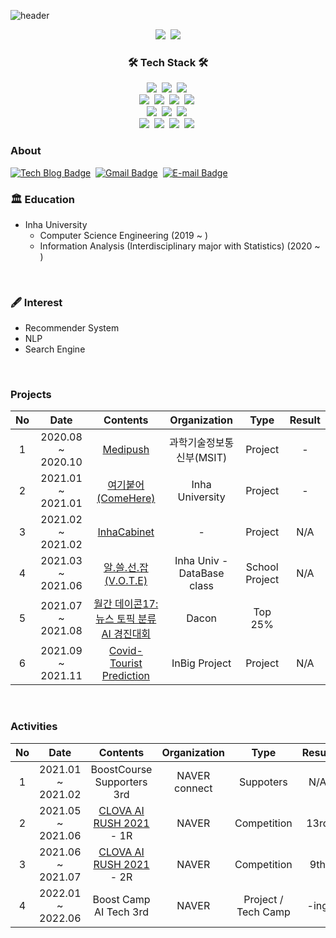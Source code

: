 ![header](https://capsule-render.vercel.app/api?type=waving&color=timeGradient&height=150&section=header&text=Park%20Ki-Bum%20:%20Polar&fontSize=50)

<p align="center">
  <img src="https://hits.seeyoufarm.com/api/count/incr/badge.svg?url=https%3A%2F%2Fgithub.com%2Fcow-coding&count_bg=%232DD5B9&title_bg=%23555555&icon=github.svg&icon_color=%23E7E7E7&title=hits&edge_flat=false"/></a>&nbsp;
  <img src="https://img.shields.io/github/followers/cow-coding?style=social"/></a>
</p>

<h3 align="center">🛠 Tech Stack 🛠</h3>
<p align="center">
  <img src ="https://img.shields.io/badge/C++-00897B?&style=flat-square&logo=c%2B%2B&logoColor=white"/></a>&nbsp;
  <img src ="https://img.shields.io/badge/Go-00ADD8?&style=flat-square&logo=Go&logoColor=white"/></a>&nbsp;
  <img src ="https://img.shields.io/badge/Linux-FCC624?&style=flat-square&logo=Linux&logoColor=white"/></a>&nbsp;
  <br>
  <img src="https://img.shields.io/badge/Python-3766AB?style=flat-square&logo=Python&logoColor=white"/></a>&nbsp;
  <img src="https://img.shields.io/badge/R-276DC3?style=flat-square&logo=R&logoColor=white"/></a>&nbsp;
  <img src="https://img.shields.io/badge/TensorFlow-FF6F00?style=flat-square&logo=tensorflow&logoColor=white"/></a>&nbsp;
  <img src="https://img.shields.io/badge/Pytorch-EE4C2C?style=flat-square&logo=pytorch&logoColor=white"/></a>&nbsp;
  <br>
  <img src ="https://img.shields.io/badge/keras-D00000?&style=flat-square&logo=keras&logoColor=white"/></a>&nbsp;
  <img src ="https://img.shields.io/badge/pandas-150458?&style=flat-square&logo=pandas&logoColor=white"/></a>&nbsp;
  <img src ="https://img.shields.io/badge/scikitlearn-F7931E?&style=flat-square&logo=scikitlearn&logoColor=white"/></a>&nbsp;
  <br>
  <img src ="https://img.shields.io/badge/NodeJS-339933?&style=flat-square&logo=node.js&logoColor=white"/></a>&nbsp;
  <img src ="https://img.shields.io/badge/MySQL-4479A1?&style=flat-square&logo=MySQL&logoColor=white"/></a>&nbsp;
  <img src ="https://img.shields.io/badge/MongoDB-47A248?&style=flat-square&logo=MongoDB&logoColor=white"/></a>&nbsp;
  <img src ="https://img.shields.io/badge/ELK-005571?&style=flat-square&logo=elastic&logoColor=white"/></a>&nbsp;
</p>

### About
[![Tech Blog Badge](http://img.shields.io/badge/-Tech%20blog-black?style=flat-square&logo=github&link=https://cow-coding.github.io/)](https://cow-coding.github.io/)&nbsp;
[![Gmail Badge](https://img.shields.io/badge/Gmail-d14836?style=flat-square&logo=Gmail&logoColor=white&link=mailto:kbp0237@gmail.com)](mailto:kbp0237@gmail.com)&nbsp;
[![E-mail Badge](https://img.shields.io/badge/email-03C75A?style=flat-square&logo=naver&logoColor=white&link=mailto:pgb97@naver.com)](mailto:pgb97@naver.com)
<br>

### 🏛 Education
- Inha University
  - Computer Science Engineering (2019 ~ )  
  - Information Analysis (Interdisciplinary major with Statistics) (2020 ~ )
<br>

### 🖋️ Interest
- Recommender System
- NLP
- Search Engine
<br>

### Projects
| No 	|        Date       	|        Contents        	|  Organization 	|  Type 	|  Result 	|
|:--:	|:-----------------:	|:----------------------:	|:-------------:	|:-------------:	|:-------------:	|
|  1 	| 2020.08 ~ 2020.10 	|        [Medipush](https://github.com/Medipush)        	| 과학기술정보통신부(MSIT)  	| Project  	| -  	|
|  2 	| 2021.01 ~ 2021.01 	| [여기붙어(ComeHere)](https://github.com/cow-coding/ComeHere.git) 	| Inha University 	| Project  	| -  	|
|  3 	| 2021.02 ~ 2021.02 	| [InhaCabinet](https://github.com/cow-coding/Cabinet-Project)	| - 	| Project  	| N/A  	|
|  4 	| 2021.03 ~ 2021.06 	| [알.쓸.선.잡 (V.O.T.E)](https://github.com/cow-coding/V.O.T.E)	| Inha Univ - DataBase class 	| School Project  	| N/A 	|
|  5 	| 2021.07 ~ 2021.08 	| [월간 데이콘17:뉴스 토픽 분류 AI 경진대회](https://dacon.io/competitions/official/235747/overview/description)	| Dacon  	| Top 25% 	|
|  6 	| 2021.09 ~ 2021.11 	| [Covid-Tourist Prediction](https://github.com/cow-coding/COVID-Tourist)	| InBig Project 	| Project  	| N/A 	|
<br>

### Activities
| No 	|        Date       	|        Contents        	|  Organization 	|  Type 	|  Result 	|
|:--:	|:-----------------:	|:----------------------:	|:-------------:	|:-------------:	|:-------------:	|
|  1 	| 2021.01 ~ 2021.02 	| BoostCourse Supporters 3rd 	| NAVER connect 	| Suppoters  	| N/A  	|
|  2 	| 2021.05 ~ 2021.06 	| [CLOVA AI RUSH 2021](https://campaign.naver.com/clova_airush/) - 1R	| NAVER 	| Competition  	| 13rd  	|
|  3 	| 2021.06 ~ 2021.07 	| [CLOVA AI RUSH 2021](https://campaign.naver.com/clova_airush/) - 2R	| NAVER 	| Competition  	| 9th 	|
|  4	| 2022.01 ~ 2022.06 	| Boost Camp AI Tech 3rd	| NAVER 	| Project / Tech Camp  	| -ing 	|
